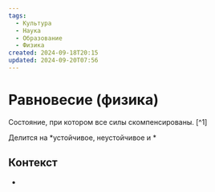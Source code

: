 ```yaml
---
tags:
  - Культура
  - Наука
  - Образование
  - Физика
created: 2024-09-18T20:15
updated: 2024-09-20T07:56
---
```

# Равновесие (физика)

Состояние, при котором все силы скомпенсированы. [^1]

Делится на *устойчивое, неустойчивое и *

## Контекст
- 

